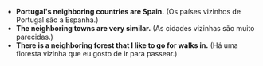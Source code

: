 
- **Portugal's neighboring countries are Spain.** (Os países vizinhos de Portugal são a Espanha.)
- **The neighboring towns are very similar.** (As cidades vizinhas são muito parecidas.)
- **There is a neighboring forest that I like to go for walks in.** (Há uma floresta vizinha que eu gosto de ir para passear.)